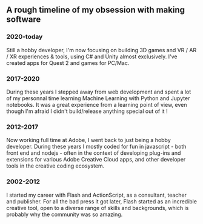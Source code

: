 ## A rough timeline of my obsession with making software

### 2020-today

Still a hobby developer, I'm now focusing on building 3D games and VR / AR / XR experiences & tools, using C# and Unity almost exclusively. I've created apps for Quest 2 and games for PC/Mac.

### 2017-2020

During these years I stepped away from web development and spent a lot of my personnal time learning Machine Learning with Python and Jupyter notebooks. It was a great experience from a learning point of view, even though I'm afraid I didn't build/release anything special out of it !

### 2012-2017

Now working full time at Adobe, I went back to just being a hobby developer. During these years I mostly coded for fun in javascript - both front end and nodejs - often in the context of developing plug-ins and extensions for various Adobe Creative Cloud apps, and other developer tools in the creative coding ecosystem. 

### 2002-2012

I started my career with Flash and ActionScript, as a consultant, teacher and publisher. For all the bad press it got later, Flash started as an incredible creative tool, open to a diverse range of skills and backgrounds, which is probably why the community was so amazing. 


